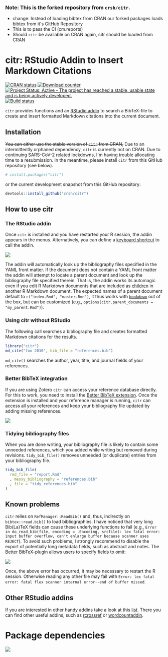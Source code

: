 
### Note: This is the forked repository from `crsh/citr`. 
- change: Instead of loading bibtex from CRAN our forked packages loads bibtex from it's GitHub Repository
- This is to pass the CI  (cm.reports)
- Should `citr` be available on CRAN again, citr should be loaded from CRAN

citr: RStudio Addin to Insert Markdown Citations
================

[![CRAN
status](http://www.r-pkg.org/badges/version/citr)](https://cran.r-project.org/package=citr)
[![Download
counter](http://cranlogs.r-pkg.org/badges/citr)](https://cran.r-project.org/package=citr)
[![Project Status: Active - The project has reached a stable, usable
state and is being actively
developed.](http://www.repostatus.org/badges/latest/active.svg)](http://www.repostatus.org/#active)
[![Build
status](https://api.travis-ci.org/crsh/citr.svg?branch=master)](https://travis-ci.org/crsh/citr)

`citr` provides functions and an [RStudio
addin](https://rstudio.github.io/rstudioaddins/) to search a BibTeX-file
to create and insert formatted Markdown citations into the current
document.

## Installation

~~You can either use the stable version of `citr` from CRAN,~~ Due to an intermittently orphaned dependency, `citr` is currently not on CRAN. Due to continuing SARS-CoV-2 related lockdowns, I'm having trouble allocating time to a resubmission. In the meantime, please install `citr` from this GitHub repository (see below).

``` r
# install.packages("citr")
```

or the current development snapshot from this GitHub repository:

``` r
devtools::install_github("crsh/citr")
```

## How to use citr

### The RStudio addin

Once `citr` is installed and you have restarted your R session, the
addin appears in the menus. Alternatively, you can define a [keyboard
shortcut](https://rstudio.github.io/rstudioaddins/#keyboard-shorcuts) to
call the addin.

![](tools/images/addin_demo.gif)

The addin will automatically look up the bibliography files specified in
the YAML front matter. If the document does not contain a YAML front
matter the addin will attempt to locate a parent document and look up
the bibliography file specified therein. That is, the addin works its
automagic even if you edit R Markdown documents that are included as
[children](http://yihui.name/knitr/demo/child/) in another R Markdown
document. The expected names of a parent document default to
`c("index.Rmd", "master.Rmd")`, it thus works with
[`bookdown`](https://bookdown.org/) out of the box, but can be
customized (e.g., `options(citr.parent_documents = "my_parent.Rmd")`).

### Using citr without RStudio

The following call searches a bibliography file and creates formatted
Markdown citations for the results.

``` r
library("citr")
md_cite("foo 2016", bib_file = "references.bib")
```

`md_cite()` searches the author, year, title, and journal fields of your
references.

### Better BibTeX integration

If you are using Zotero `citr` can access your reference database
directly. For this to work, you need to install the [Better BibTeX
extension](https://github.com/retorquere/zotero-better-bibtex/wiki).
Once the extension is installed and your reference manager is running,
`citr` can access all your references and keep your bibliography file
updated by adding missing references.

![](tools/images/addin_zotero_demo.gif)

### Tidying bibliography files

When you are done writing, your bibliography file is likely to contain
some unneeded references, which you added while writing but removed
during revisions. `tidy_bib_file()` removes unneeded (or duplicate)
entries from your bibliography file.

``` r
tidy_bib_file(
  rmd_file = "report.Rmd"
  , messy_bibliography = "references.bib"
  , file = "tidy_references.bib"
)
```

## Known problems

`citr` relies on `RefManager::ReadBib()` and, thus, indirectly on
`bibtex::read.bib()` to load bibliographies. I have noticed that very
long Bib(La)TeX fields can cause these underlying functions to fail
(e.g., `Error in do_read_bib(file, encoding = .Encoding, srcfile): lex
fatal error: input buffer overflow, can't enlarge buffer because scanner
uses REJECT`). To avoid such problems, I strongly recommend to disable
the export of potentially long metadata fields, such as abstract and
notes. The Better BibTeX-plugin allows users to specify fields to omit:

![](tools/images/bbt_omit_abstract.png)

Once, the above error has occurred, it may be necessary to restart the R
session. Otherwise reading any other file may fail with `Error: lex
fatal error: fatal flex scanner internal error--end of buffer missed`.

## Other RStudio addins

If you are interested in other handy addins take a look at this
[list](https://github.com/daattali/addinslist#readme). There you can
find other useful addins, such as
[rcrossref](https://github.com/ropensci/rcrossref) or
[wordcountaddin](https://github.com/benmarwick/wordcountaddin).

# Package dependencies

![](tools/images/dependency_plot-1.png)<!-- -->
